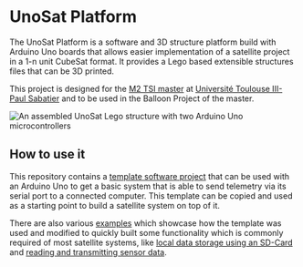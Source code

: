 # UnoSat Platform

The UnoSat Platform is a software and 3D structure platform build with Arduino Uno boards
that allows easier implementation of a satellite project in a 1-n unit CubeSat format.
It provides a Lego based extensible structures files that can be 3D printed.

This project is designed for the [M2 TSI master](https://m2tsi.eu)
at [Université Toulouse III-Paul Sabatier](https://www.univ-tlse3.fr)
and to be used in the Balloon Project of the master.

![An assembled UnoSat Lego structure with two Arduino Uno microcontrollers](images/UnoSat%20Stack.jpg)

## How to use it

This repository contains a [template software project](template) that can be used with
an Arduino Uno to get a basic system that is able to send telemetry via its serial port
to a connected computer. This template can be copied and used as a starting point to build
a satellite system on top of it.

There are also various [examples](examples) which showcase how the template was used and modified
to quickly built some functionality which is commonly required of most satellite systems,
like [local data storage using an SD-Card](examples/SD-Card) and
[reading and transmitting sensor data](examples/Grove%20Beginner%20Kit).

